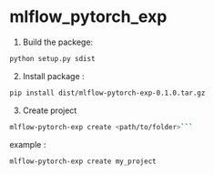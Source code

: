 # mlflow_pytorch_exp    


1. Build  the packege:

```bash
python setup.py sdist
```

2. Install package :

```bash
pip install dist/mlflow-pytorch-exp-0.1.0.tar.gz
```

3. Create project 
```bash
mlflow-pytorch-exp create <path/to/folder>```
```

example : 
```bash
mlflow-pytorch-exp create my_project
```
